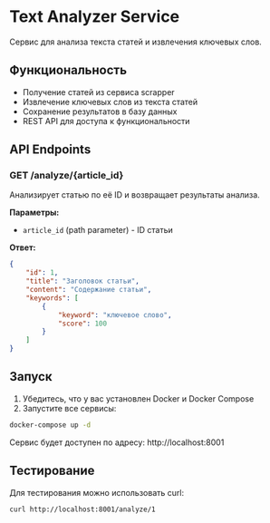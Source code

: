 # Text Analyzer Service

Сервис для анализа текста статей и извлечения ключевых слов.

## Функциональность

- Получение статей из сервиса scrapper
- Извлечение ключевых слов из текста статей
- Сохранение результатов в базу данных
- REST API для доступа к функциональности

## API Endpoints

### GET /analyze/{article_id}

Анализирует статью по её ID и возвращает результаты анализа.

**Параметры:**
- `article_id` (path parameter) - ID статьи

**Ответ:**
```json
{
    "id": 1,
    "title": "Заголовок статьи",
    "content": "Содержание статьи",
    "keywords": [
        {
            "keyword": "ключевое слово",
            "score": 100
        }
    ]
}
```

## Запуск

1. Убедитесь, что у вас установлен Docker и Docker Compose
2. Запустите все сервисы:
```bash
docker-compose up -d
```

Сервис будет доступен по адресу: http://localhost:8001

## Тестирование

Для тестирования можно использовать curl:

```bash
curl http://localhost:8001/analyze/1
```

